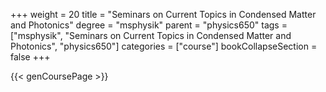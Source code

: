 +++
weight = 20
title = "Seminars on Current Topics in Condensed Matter and Photonics"
degree = "msphysik"
parent = "physics650"
tags = ["msphysik", "Seminars on Current Topics in Condensed Matter and Photonics", "physics650"]
categories = ["course"]
bookCollapseSection = false
+++

{{< genCoursePage >}}
